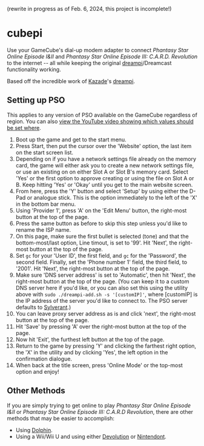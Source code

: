 (rewrite in progress as of Feb. 6, 2024, this project is incomplete!)

# cubepi

Use your GameCube's dial-up modem adapter to connect _Phantasy Star Online Episode I&II_ and _Phantasy Star Online Episode III: C.A.R.D. Revolution_ to the internet -- all while keeping the original [dreampi](https://github.com/Kazade/dreampi)/Dreamcast functionality working.

Based off the incredible work of [Kazade](https://github.com/Kazade)'s [dreampi](https://github.com/Kazade/dreampi).

## Setting up PSO
This applies to any version of PSO available on the GameCube regardless of region. You can also [view the YouTube video showing which values should be set where](https://youtu.be/lhcQLNbucWc?t=40).

1. Boot up the game and get to the start menu.
2. Press Start, then put the cursor over the 'Website' option, the last item on the start screen list.
3. Depending on if you have a network settings file already on the memory card, the game will either ask you to create a new network settings file, or use an existing on on either Slot A or Slot B's memory card. Select 'Yes' or the first option to approve creating or using the file on Slot A or B. Keep hitting 'Yes' or 'Okay' until you get to the main website screen.
4. From here, press the 'Y' button and select 'Setup' by using either the D-Pad or analogue stick. This is the option immediately to the left of the 'X' in the bottom bar menu.
5. Using 'Provider 1', press 'A' on the 'Edit Menu' button, the right-most button at the top of the page.
6. Press the same button as before to skip this step unless you'd like to rename the ISP name.
7. On this page, make sure the first bullet is selected (tone) and that the bottom-most/last option, Line timout, is set to '99'. Hit 'Next', the right-most button at the top of the page.
8. Set `gc` for your 'User ID', the first field, and `gc` for the 'Password', the second field. Finally, set the 'Phone number 1' field, the third field, to '2001'.  Hit 'Next', the right-most button at the top of the page.
9. Make sure 'DNS server address' is set to 'Automatic', then hit 'Next', the right-most button at the top of the page. (You can keep it to a custom DNS server here if you'd like, or you can also set this using the utility above with `sudo ./dreampi-add.sh -s '[customIP]'`, where [customIP] is the IP address of the server you'd like to connect to. The PSO server defaults to [Sylverant](https://sylverant.net/).)
10. You can leave proxy server address as is and click 'next', the right-most button at the top of the page.
11. Hit 'Save' by pressing 'A' over the right-most button at the top of the page.
12. Now hit 'Exit', the furthest left button at the top of the page.
13. Return to the game by pressing 'Y' and clicking the farthest right option, the 'X' in the utility and by clicking 'Yes', the left option in the confirmation dialogue.
14. When back at the title screen, press 'Online Mode' or the top-most option and enjoy!

## Other Methods
If you are simply trying to get online to play _Phantasy Star Online Episode I&II_ or _Phantasy Star Online Episode III: C.A.R.D Revolution_, there are other methods that may be easier to accomplish:
- Using [Dolphin](https://dolphin-emu.org/).
- Using a Wii/Wii U and using either [Devolution](https://www.gamebrew.org/wiki/Devolution_Wii) or [Nintendont](https://github.com/FIX94/Nintendont).
